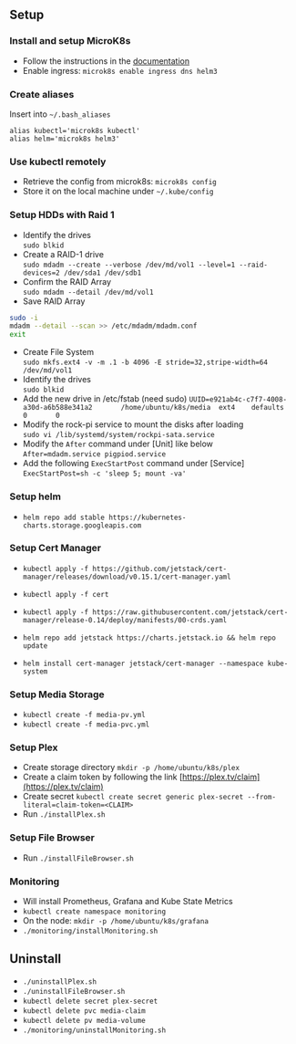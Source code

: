 ## Setup
### Install and setup MicroK8s
- Follow the instructions in the [documentation](https://microk8s.io/docs)
- Enable ingress: `microk8s enable ingress dns helm3`

### Create aliases
Insert into `~/.bash_aliases`
```
alias kubectl='microk8s kubectl'
alias helm='microk8s helm3'
```

### Use kubectl remotely
- Retrieve the config from microk8s: `microk8s config`
- Store it on the local machine under `~/.kube/config`

### Setup HDDs with Raid 1
- Identify the drives  
`sudo blkid`
- Create a RAID-1 drive  
`sudo mdadm --create --verbose /dev/md/vol1 --level=1 --raid-devices=2 /dev/sda1 /dev/sdb1`
- Confirm the RAID Array  
`sudo mdadm --detail /dev/md/vol1`
- Save RAID Array
```bash
sudo -i
mdadm --detail --scan >> /etc/mdadm/mdadm.conf
exit
```
- Create File System  
`sudo mkfs.ext4 -v -m .1 -b 4096 -E stride=32,stripe-width=64 /dev/md/vol1`
- Identify the drives  
`sudo blkid`
- Add the new drive in /etc/fstab (need sudo)
`UUID=e921ab4c-c7f7-4008-a30d-a6b588e341a2       /home/ubuntu/k8s/media  ext4    defaults        0       0`
- Modify the rock-pi service to mount the disks after loading  
`sudo vi /lib/systemd/system/rockpi-sata.service`
- Modify the `After` command under [Unit] like below  
`After=mdadm.service pigpiod.service`
- Add the following `ExecStartPost` command under [Service]  
`ExecStartPost=sh -c 'sleep 5; mount -va'`

### Setup helm
- `helm repo add stable https://kubernetes-charts.storage.googleapis.com`

### Setup Cert Manager
- `kubectl apply -f https://github.com/jetstack/cert-manager/releases/download/v0.15.1/cert-manager.yaml`
- `kubectl apply -f cert`

- `kubectl apply -f https://raw.githubusercontent.com/jetstack/cert-manager/release-0.14/deploy/manifests/00-crds.yaml`
- `helm repo add jetstack https://charts.jetstack.io && helm repo update`
- `helm install cert-manager jetstack/cert-manager --namespace kube-system`

### Setup Media Storage
- `kubectl create -f media-pv.yml`
- `kubectl create -f media-pvc.yml`

### Setup Plex
- Create storage directory `mkdir -p /home/ubuntu/k8s/plex`
- Create a claim token by following the link [https://plex.tv/claim](https://plex.tv/claim)
- Create secret `kubectl create secret generic plex-secret --from-literal=claim-token=<CLAIM>`
- Run `./installPlex.sh`

### Setup File Browser
- Run `./installFileBrowser.sh`

### Monitoring
- Will install Prometheus, Grafana and Kube State Metrics
- `kubectl create namespace monitoring`
- On the node: `mkdir -p /home/ubuntu/k8s/grafana`
- `./monitoring/installMonitoring.sh`

## Uninstall
- `./uninstallPlex.sh`
- `./uninstallFileBrowser.sh`
- `kubectl delete secret plex-secret`
- `kubectl delete pvc media-claim`
- `kubectl delete pv media-volume`
- `./monitoring/uninstallMonitoring.sh`